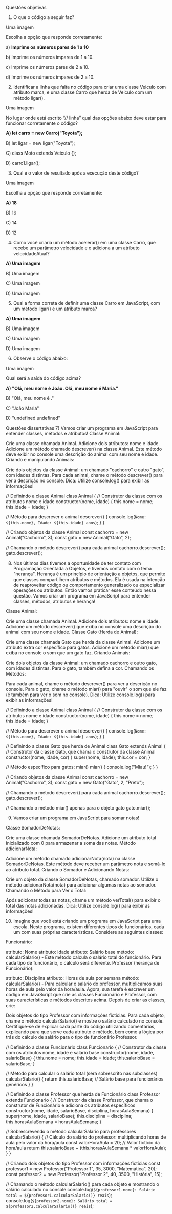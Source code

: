 Questões objetivas
1) O que o código a seguir faz?

Uma imagem

Escolha a opção que responde corretamente:

a) **Imprime os números pares de 1 a 10**

b) Imprime os números ímpares de 1 a 10.

c) Imprime os números pares de 2 a 10.

d) Imprime os números ímpares de 2 a 10.

2) Identificar a linha que falta no código para criar uma classe Veiculo com atributo marca, e uma classe Carro que herda de Veiculo com um método ligar().

Uma imagem

No lugar onde está escrito “// linha” qual das opções abaixo deve estar para funcionar corretamente o código?

**A) let carro = new Carro("Toyota");**

B) let ligar = new ligar("Toyota");

C) class Moto extends Veiculo {};

D) carro1.ligar();

3) Qual é o valor de resultado após a execução deste código?

Uma imagem

Escolha a opção que responde corretamente:

**A) 18**

B) 16

C) 14

D) 12

4) Como você criaria um método acelerar() em uma classe Carro, que recebe um parâmetro velocidade e o adiciona a um atributo velocidadeAtual?

**A) Uma imagem**

B) Uma imagem

C) Uma imagem

D) Uma imagem

5) Qual a forma correta de definir uma classe Carro em JavaScript, com um método ligar() e um atributo marca?

**A) Uma imagem**

B) Uma imagem

C) Uma imagem

D) Uma imagem

6) Observe o código abaixo:

Uma imagem

Qual será a saída do código acima?

**A) "Olá, meu nome é João. Olá, meu nome é Maria."**

B) "Olá, meu nome é ."

C) "João Maria"

D) "undefined undefined"

Questões dissertativas
7) Vamos criar um programa em JavaScript para entender classes, métodos e atributos! Classe Animal:

Crie uma classe chamada Animal.
Adicione dois atributos: nome e idade.
Adicione um método chamado descrever() na classe Animal.
Este método deve exibir no console uma descrição do animal com seu nome e idade.
Criando e manipulando Animais:

Crie dois objetos da classe Animal: um chamado "cachorro" e outro "gato", com idades distintas.
Para cada animal, chame o método descrever() para ver a descrição no console.
Dica: Utilize console.log() para exibir as informações!

// Definindo a classe Animal
class Animal {
  // Construtor da classe com os atributos nome e idade
  constructor(nome, idade) {
    this.nome = nome;
    this.idade = idade;
  }

  // Método para descrever o animal
  descrever() {
    console.log(`Nome: ${this.nome}, Idade: ${this.idade} anos`);
  }
}

// Criando objetos da classe Animal
const cachorro = new Animal("Cachorro", 3);
const gato = new Animal("Gato", 2);

// Chamando o método descrever() para cada animal
cachorro.descrever();
gato.descrever();


8) Nos últimos dias tivemos a oportunidade de ter contato com Programação Orientada a Objetos, e tivemos contato com o tema "herança". Herança é um princípio de orientação a objetos, que permite que classes compartilhem atributos e métodos. Ela é usada na intenção de reaproveitar código ou comportamento generalizado ou especializar operações ou atributos. Então vamos praticar esse conteúdo nessa questão. Vamos criar um programa em JavaScript para entender classes, métodos, atributos e herança!

Classe Animal:

Crie uma classe chamada Animal.
Adicione dois atributos: nome e idade.
Adicione um método descrever() que exiba no console uma descrição do animal com seu nome e idade.
Classe Gato (Herda de Animal):

Crie uma classe chamada Gato que herda da classe Animal.
Adicione um atributo extra cor específico para gatos.
Adicione um método miar() que exiba no console o som que um gato faz.
Criando Animais:

Crie dois objetos da classe Animal: um chamado cachorro e outro gato, com idades distintas.
Para o gato, também defina a cor.
Chamando os Métodos:

Para cada animal, chame o método descrever() para ver a descrição no console.
Para o gato, chame o método miar() para "ouvir" o som que ele faz (é também para ver o som no console).
Dica: Utilize console.log() para exibir as informações!

// Definindo a classe Animal
class Animal {
  // Construtor da classe com os atributos nome e idade
  constructor(nome, idade) {
    this.nome = nome;
    this.idade = idade;
  }

  // Método para descrever o animal
  descrever() {
    console.log(`Nome: ${this.nome}, Idade: ${this.idade} anos`);
  }
}

// Definindo a classe Gato que herda de Animal
class Gato extends Animal {
  // Construtor da classe Gato, que chama o construtor da classe Animal
  constructor(nome, idade, cor) {
    super(nome, idade);
    this.cor = cor;
  }

  // Método específico para gatos: miar()
  miar() {
    console.log("Miau!");
  }
}

// Criando objetos da classe Animal
const cachorro = new Animal("Cachorro", 3);
const gato = new Gato("Gato", 2, "Preto");

// Chamando o método descrever() para cada animal
cachorro.descrever();
gato.descrever();

// Chamando o método miar() apenas para o objeto gato
gato.miar();

9) Vamos criar um programa em JavaScript para somar notas!

Classe SomadorDeNotas:

Crie uma classe chamada SomadorDeNotas.
Adicione um atributo total inicializado com 0 para armazenar a soma das notas.
Método adicionarNota:

Adicione um método chamado adicionarNota(nota) na classe SomadorDeNotas.
Este método deve receber um parâmetro nota e somá-lo ao atributo total.
Criando o Somador e Adicionando Notas:

Crie um objeto da classe SomadorDeNotas, chamado somador.
Utilize o método adicionarNota(nota) para adicionar algumas notas ao somador.
Chamando o Método para Ver o Total:

Após adicionar todas as notas, chame um método verTotal() para exibir o total das notas adicionadas.
Dica: Utilize console.log() para exibir as informações!


10) Imagine que você está criando um programa em JavaScript para uma escola. Neste programa, existem diferentes tipos de funcionários, cada um com suas próprias características. Considere as seguintes classes:

Funcionário:

atributo: Nome
atributo: Idade
atributo: Salário base
método: calcularSalario() - Este método calcula o salário total do funcionário. Para cada tipo de funcionário, o cálculo será diferente.
Professor (herança de Funcionário):

atributo: Disciplina
atributo: Horas de aula por semana
método: calcularSalario() - Para calcular o salário do professor, multiplicamos suas horas de aula pelo valor da hora/aula.
Agora, sua tarefa é escrever um código em JavaScript que crie as classes Funcionário e Professor, com suas características e métodos descritos acima. Depois de criar as classes, crie:

Dois objetos do tipo Professor com informações fictícias.
Para cada objeto, chame o método calcularSalario() e mostre o salário calculado no console.
Certifique-se de explicar cada parte do código utilizando comentários, explicando para que serve cada atributo e método, bem como a lógica por trás do cálculo de salário para o tipo de funcionário Professor.

// Definindo a classe Funcionário
class Funcionario {
  // Construtor da classe com os atributos nome, idade e salário base
  constructor(nome, idade, salarioBase) {
    this.nome = nome;
    this.idade = idade;
    this.salarioBase = salarioBase;
  }

  // Método para calcular o salário total (será sobrescrito nas subclasses)
  calcularSalario() {
    return this.salarioBase; // Salário base para funcionários genéricos
  }
}

// Definindo a classe Professor que herda de Funcionário
class Professor extends Funcionario {
  // Construtor da classe Professor, que chama o construtor de Funcionário e adiciona os atributos específicos
  constructor(nome, idade, salarioBase, disciplina, horasAulaSemana) {
    super(nome, idade, salarioBase);
    this.disciplina = disciplina;
    this.horasAulaSemana = horasAulaSemana;
  }

  // Sobrescrevendo o método calcularSalario para professores
  calcularSalario() {
    // Cálculo do salário do professor: multiplicando horas de aula pelo valor da hora/aula
    const valorHoraAula = 20; // Valor fictício da hora/aula
    return this.salarioBase + (this.horasAulaSemana * valorHoraAula);
  }
}

// Criando dois objetos do tipo Professor com informações fictícias
const professor1 = new Professor("Professor 1", 35, 3000, "Matemática", 20);
const professor2 = new Professor("Professor 2", 40, 3500, "História", 15);

// Chamando o método calcularSalario() para cada objeto e mostrando o salário calculado no console
console.log(`${professor1.nome}: Salário total = ${professor1.calcularSalario()} reais`);
console.log(`${professor2.nome}: Salário total = ${professor2.calcularSalario()} reais`);
